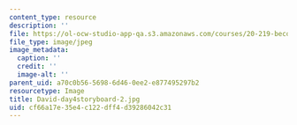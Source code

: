 ```yaml
---
content_type: resource
description: ''
file: https://ol-ocw-studio-app-qa.s3.amazonaws.com/courses/20-219-becoming-the-next-bill-nye-writing-and-hosting-the-educational-show-january-iap-2015/cf66a17e35e4c122dff4d39286042c31_David-day4storyboard-2.jpg
file_type: image/jpeg
image_metadata:
  caption: ''
  credit: ''
  image-alt: ''
parent_uid: a70c0b56-5698-6d46-0ee2-e877495297b2
resourcetype: Image
title: David-day4storyboard-2.jpg
uid: cf66a17e-35e4-c122-dff4-d39286042c31
---
```

